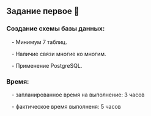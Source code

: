 <h2>Задание первое &#128196</h2>
<h3>Создание схемы базы данных:</h3>
    <p>&emsp;- Минимум 7 таблиц.</p>
    <p>&emsp;- Наличие связи многие ко многим.</p>
    <p>&emsp;- Применение PostgreSQL.</p>
<h3>Время:</h3> 
<p>&emsp;- запланированное время на выполнение: 3 часов</p>
<p>&emsp;- фактическое время выполненя: 5 часов</p>